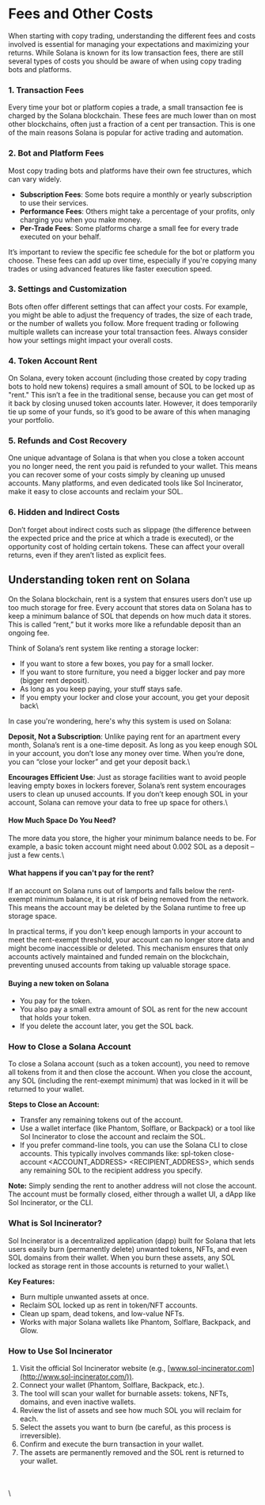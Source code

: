 # Fees and Other Costs

When starting with copy trading, understanding the different fees and costs involved is essential for managing your expectations and maximizing your returns. While Solana is known for its low transaction fees, there are still several types of costs you should be aware of when using copy trading bots and platforms.

### 1. Transaction Fees

Every time your bot or platform copies a trade, a small transaction fee is charged by the Solana blockchain. These fees are much lower than on most other blockchains, often just a fraction of a cent per transaction. This is one of the main reasons Solana is popular for active trading and automation.

### 2. Bot and Platform Fees

Most copy trading bots and platforms have their own fee structures, which can vary widely.

* **Subscription Fees**: Some bots require a monthly or yearly subscription to use their services.
* **Performance Fees**: Others might take a percentage of your profits, only charging you when you make money.
* **Per-Trade Fees**: Some platforms charge a small fee for every trade executed on your behalf.

It’s important to review the specific fee schedule for the bot or platform you choose. These fees can add up over time, especially if you're copying many trades or using advanced features like faster execution speed.

### 3. Settings and Customization

Bots often offer different settings that can affect your costs. For example, you might be able to adjust the frequency of trades, the size of each trade, or the number of wallets you follow. More frequent trading or following multiple wallets can increase your total transaction fees. Always consider how your settings might impact your overall costs.

### 4. Token Account Rent

On Solana, every token account (including those created by copy trading bots to hold new tokens) requires a small amount of SOL to be locked up as "rent." This isn’t a fee in the traditional sense, because you can get most of it back by closing unused token accounts later. However, it does temporarily tie up some of your funds, so it’s good to be aware of this when managing your portfolio.

### 5. Refunds and Cost Recovery

One unique advantage of Solana is that when you close a token account you no longer need, the rent you paid is refunded to your wallet. This means you can recover some of your costs simply by cleaning up unused accounts. Many platforms, and even dedicated tools like Sol Incinerator, make it easy to close accounts and reclaim your SOL.

### 6. Hidden and Indirect Costs

Don’t forget about indirect costs such as slippage (the difference between the expected price and the price at which a trade is executed), or the opportunity cost of holding certain tokens. These can affect your overall returns, even if they aren’t listed as explicit fees.



## Understanding token rent on Solana

On the Solana blockchain, rent is a system that ensures users don’t use up too much storage for free. Every account that stores data on Solana has to keep a minimum balance of SOL that depends on how much data it stores. This is called “rent,” but it works more like a refundable deposit than an ongoing fee.

Think of Solana’s rent system like renting a storage locker:

* If you want to store a few boxes, you pay for a small locker.
* If you want to store furniture, you need a bigger locker and pay more (bigger rent deposit).
* As long as you keep paying, your stuff stays safe.
* If you empty your locker and close your account, you get your deposit back\


In case you're wondering, here's why this system is used on Solana:

**Deposit, Not a Subscription**: Unlike paying rent for an apartment every month, Solana’s rent is a one-time deposit. As long as you keep enough SOL in your account, you don’t lose any money over time. When you’re done, you can “close your locker” and get your deposit back.\


**Encourages Efficient Use**: Just as storage facilities want to avoid people leaving empty boxes in lockers forever, Solana’s rent system encourages users to clean up unused accounts. If you don’t keep enough SOL in your account, Solana can remove your data to free up space for others.\


#### How Much Space Do You Need?

The more data you store, the higher your minimum balance needs to be. For example, a basic token account might need about 0.002 SOL as a deposit – just a few cents.\


#### What happens if you can't pay for the rent?

If an account on Solana runs out of lamports and falls below the rent-exempt minimum balance, it is at risk of being removed from the network. This means the account may be deleted by the Solana runtime to free up storage space.&#x20;

In practical terms, if you don't keep enough lamports in your account to meet the rent-exempt threshold, your account can no longer store data and might become inaccessible or deleted. This mechanism ensures that only accounts actively maintained and funded remain on the blockchain, preventing unused accounts from taking up valuable storage space.



#### Buying a new token on Solana 

* You pay for the token.
* You also pay a small extra amount of SOL as rent for the new account that holds your token.
* If you delete the account later, you get the SOL back.



### How to Close a Solana Account

To close a Solana account (such as a token account), you need to remove all tokens from it and then close the account. When you close the account, any SOL (including the rent-exempt minimum) that was locked in it will be returned to your wallet.

**Steps to Close an Account:**

* Transfer any remaining tokens out of the account.
* Use a wallet interface (like Phantom, Solflare, or Backpack) or a tool like Sol Incinerator to close the account and reclaim the SOL.
* If you prefer command-line tools, you can use the Solana CLI to close accounts. This typically involves commands like: spl-token close-account \<ACCOUNT\_ADDRESS> \<RECIPIENT\_ADDRESS>, which sends any remaining SOL to the recipient address you specify.

**Note:** Simply sending the rent to another address will not close the account. The account must be formally closed, either through a wallet UI, a dApp like Sol Incinerator, or the CLI.

### What is Sol Incinerator?

Sol Incinerator is a decentralized application (dapp) built for Solana that lets users easily burn (permanently delete) unwanted tokens, NFTs, and even SOL domains from their wallet. When you burn these assets, any SOL locked as storage rent in those accounts is returned to your wallet.\


**Key Features:**

* Burn multiple unwanted assets at once.
* Reclaim SOL locked up as rent in token/NFT accounts.
* Clean up spam, dead tokens, and low-value NFTs.
* Works with major Solana wallets like Phantom, Solflare, Backpack, and Glow.

### How to Use Sol Incinerator

1. Visit the official Sol Incinerator website (e.g., [www.sol-incinerator.com](http://www.sol-incinerator.com/)).
2. Connect your wallet (Phantom, Solflare, Backpack, etc.).
3. The tool will scan your wallet for burnable assets: tokens, NFTs, domains, and even inactive wallets.
4. Review the list of assets and see how much SOL you will reclaim for each.
5. Select the assets you want to burn (be careful, as this process is irreversible).
6. Confirm and execute the burn transaction in your wallet.
7. The assets are permanently removed and the SOL rent is returned to your wallet.

\
\
\
